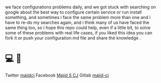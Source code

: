 we face configurations problems daily, and we got stuck with searching on google
about the best way to configure certain service or run install something, and sometimes
i face the same problem more than one and i have to re-do my searches again, and i think
many of us have faced the same thing too, so i hope this repo could help, even if a little
bit, to solve some of these problems with real life cases, if you liked this idea you can
fork it or push your configuration.md file and share the knowledge .

# 💻 🎉

Twitter [majidcj](https://twitter.com/majidcj)
Facebook [Majid S CJ](https://www.facebook.com/majid.weezy)
Gitlab [majid-cj](https://gitlab.com/majid-cj)
